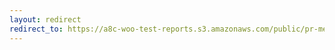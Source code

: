 ```yaml
---
layout: redirect
redirect_to: https://a8c-woo-test-reports.s3.amazonaws.com/public/pr-merge/42731/e2e/index.html
---
```


